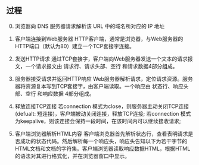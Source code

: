 ##  过程
0. 浏览器向 DNS 服务器请求解析该 URL 中的域名所对应的 IP 地址
1. 客户端连接到Web服务器
HTTP客户端，通常是浏览器，与Web服务器的HTTP端口（默认为80）建立一个TCP套接字连接。

2. 发送HTTP请求
通过TCP套接字，客户端向Web服务器发送一个文本的请求报文，一个请求报文由 请求行、请求头部、空行 和请求数据4部分组成。

3. 服务器接受请求并返回HTTP响应
Web服务器解析请求，定位请求资源。服务器将资源复本写到TCP套接字，由客户端读取。一个响应由 状态行、响应头部、空行 和响应数据 4部分组成。

4. 释放连接TCP连接
若connection 模式为close，则服务器主动关闭TCP连接(defualt: 短连接)，客户端被动关闭连接，释放TCP连接;
若connection 模式为keepalive，则该连接会保持一段时间，在该时间内可以继续接收请求;

5. 客户端浏览器解析HTML内容
客户端浏览器首先解析状态行，查看表明请求是否成功的状态代码。然后解析每一个响应头，响应头告知以下为若干字节的HTML文档和文档的字符集。客户端浏览器读取响应数据HTML，根据HTML的语法对其进行格式化，并在浏览器窗口中显示。
